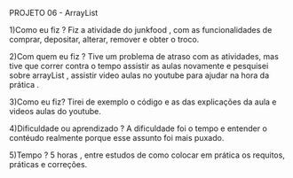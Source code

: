 PROJETO 06 - ArrayList

1)Como eu fiz ?
Fiz a atividade do  junkfood , com as funcionalidades de comprar, depositar, alterar, remover e obter o troco.

2)Com quem eu fiz ?
Tive um problema de atraso com as atividades, mas tive que correr contra o tempo assistir as aulas novamente e pesquisei sobre arrayList , assistir video aulas no youtube para ajudar na hora da prática . 

3)Como eu fiz? 
Tirei de exemplo o código e as das explicações da aula e videos aulas do youtube.

4)Dificuldade ou aprendizado ?
A dificuldade foi o tempo e entender o contéudo realmente porque esse assunto foi mais puxado.

5)Tempo ?
5 horas , entre estudos de como colocar em prática os requitos, práticas e correções.
